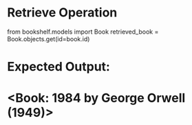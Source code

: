 # Retrieve Operation
from bookshelf.models import Book
retrieved_book = Book.objects.get(id=book.id)
# Expected Output:
# <Book: 1984 by George Orwell (1949)>
